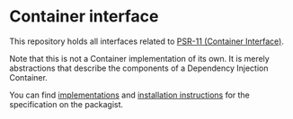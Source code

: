 Container interface
==============

This repository holds all interfaces related to [PSR-11 (Container Interface)][psr-url].

Note that this is not a Container implementation of its own. It is merely abstractions that describe the components of a Dependency Injection Container.

You can find [implementations][implementation-url] and [installation instructions][package-url] for the specification on the packagist.

[psr-url]: https://www.php-fig.org/psr/psr-11/
[package-url]: https://packagist.org/packages/psr/container
[implementation-url]: https://packagist.org/providers/psr/container-implementation

